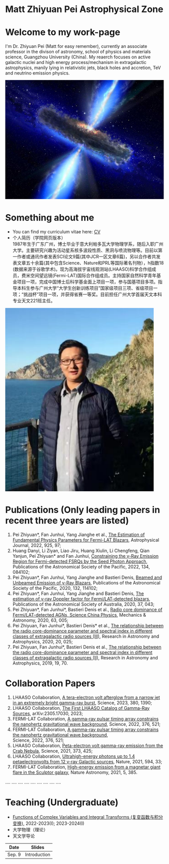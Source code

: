 # Matt Zhiyuan Pei Astrophysical Zone

# Welcome to my work-page

I'm Dr. Zhiyuan Pei (Matt for easy remember), currently an associate professor in the divison of astronomy, school of physics and materials science, Guangzhou University (China). My reaerch focuses on active galactic nuclei and high energy process/mechanism in extragalactic astrophysics, manily lying in relativistic jets, black holes and accretion, TeV and neutrino emission physics.   

![](标题图.jpg)

# Something about me

* You can find my curriculum vitae here: [CV](http://spee.gzhu.edu.cn/sz/rylb.html) 
* 个人简历（学院网页版本）\
1987年生于广东广州，博士毕业于意大利帕多瓦大学物理学系，随后入职广州大学。主要研究兴趣为活动星系核多波段性质、黑洞与喷流物理等。目前以第一作者或通讯作者发表SCI论文9篇(其中JCR一区文章6篇)，另以合作者共发表文章五十余篇(其中包含Science、Nature和PRL等国际著名刊物），h指数18 (数据来源于谷歌学术)。现为高海拔宇宙线观测站(LHAASO)科学合作组成员，费米空间望远镜(Fermi-LAT)国际合作组成员。主持国家自然科学青年基金项目一项，完成中国博士后科学基金面上项目一项，参与国基项目多项。指导本科生参与广州大学“大学生创新训练项目”国家级项目三项、省级项目一项；“挑战杯”项目一项，并获得省赛一等奖。目前担任广州大学首届天文本科专业天文221班主任。

![](me.png)

# Publications (Only leading papers in recent three years are listed)

1. Pei Zhiyuan*, Fan Junhui, Yang Jianghe et al., [The Estimation of Fundamental Physics Parameters for Fermi-LAT Blazars](https://iopscience.iop.org/article/10.3847/1538-4357/ac3aeb), Astrophysical Journal, 2022, 925, 97;
2. Huang Danyi, Li Ziyan, Liao Jiru, Huang Xiulin, Li Chengfeng, Qian Yanjun, Pei Zhiyuan* and Fan Junhui, [Constraining the γ-Ray Emission Region for Fermi-detected FSRQs by the Seed Photon Approach](https://iopscience.iop.org/article/10.1088/1538-3873/ac80d3), Publications of the Astronomical Society of the Pacific, 2022, 134, 084102;
3. Pei Zhiyuan*, Fan Junhui, Yang Jianghe and Bastieri Denis, [Beamed and Unbeamed Emission of γ-Ray Blazars](https://iopscience.iop.org/article/10.1088/1538-3873/abb78f), Publications of the Astronomical Society of the Pacific, 2020, 132, 114102;
4. Pei Zhiyuan*, Fan Junhui, Yang Jianghe and Bastieri Denis, [The estimation of γ-ray Doppler factor for Fermi/LAT-detected blazars](https://www.cambridge.org/core/journals/publications-of-the-astronomical-society-of-australia/article/estimation-of-ray-doppler-factor-for-fermilatdetected-blazars/35AC6765C8B67886D6D46BFC30991519#), Publications of the Astronomical Society of Australia, 2020, 37, 043;
5. Pei Zhiyuan*, Fan Junhui*, Bastieri Denis et al., [Radio core dominance of Fermi/LAT-detected AGNs, Science China Physics](https://link.springer.com/article/10.1007/s11433-019-1454-6), Mechanics & Astronomy, 2020, 63, 005;
6. Pei Zhiyuan, Fan Junhui*, Bastieri Denis* et al., [The relationship between the radio core-dominance parameter and spectral index in different classes of extragalactic radio sources (III)](https://iopscience.iop.org/article/10.1088/1674-4527/20/2/25), Research in Astronomy and Astrophysics, 2020, 20, 025;
7. Pei Zhiyuan, Fan Junhui*, Bastieri Denis et al., [The relationship between the radio core-dominance parameter and spectral index in different classes of extragalactic radio sources (II)](https://iopscience.iop.org/article/10.1088/1674-4527/19/5/70), Research in Astronomy and Astrophysics, 2019, 19, 70.

# Collaboration Papers

1. LHAASO Collaboration, [A tera-electron volt afterglow from a narrow jet in an extremely bright gamma-ray burst](https://www.science.org/doi/10.1126/science.adg9328), Science, 2023, 380, 1390; 
2. LHAASO Collaboration, [The First LHAASO Catalog of Gamma-Ray Sources](https://arxiv.org/pdf/2305.17030.pdf), arXiv:2305.17030, 2023;
3. FERMI-LAT Collaboration, [A gamma-ray pulsar timing array constrains the nanohertz gravitational wave background](https://www.science.org/doi/epdf/10.1126/science.abm3231), Science, 2022, 376, 521;
4. FERMI-LAT Collaboration, [A gamma-ray pulsar timing array constrains the nanohertz gravitational wave background](https://www.science.org/doi/epdf/10.1126/science.abm3231),  
Science, 2022, 376, 521;
5. LHAASO Collaboration, [Peta-electron volt gamma-ray emission from the Crab Nebula](https://www.science.org/doi/epdf/10.1126/science.abg5137), Science, 2021, 373, 425;
6. LHAASO Collaboration, [Ultrahigh-energy photons up to 1.4 petaelectronvolts from 12 γ-ray Galactic sources](https://www.nature.com/articles/s41586-021-03498-z), Nature, 2021, 594, 33;
7. FERMI-LAT Collaboration, [High-energy emission from a magnetar giant flare in the Sculptor galaxy](https://www.nature.com/articles/s41550-020-01287-8), Nature Astronomy, 2021, 5, 385.

.... .... .... .... .... .... .... .... ....

# Teaching (Undergraduate)

* [Functions of Complex Variables and Integral Transforms (复变函数与积分变换)](http://www.gzhu.edu.cn/), 2022-2023(I); 2023-2024(I) 
* 大学物理（理论）
* 天文学导论

| **Date**                                                               | **Slides**                                                                                |
|:-------------------------------------------------------------------------------:|:-----------------------------------------------------------------------------------------------:|
| Sep. 9 | Introduction |
